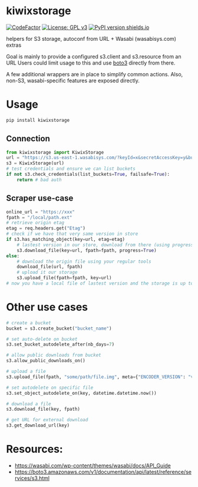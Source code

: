 kiwixstorage
============

[![CodeFactor](https://www.codefactor.io/repository/github/kiwix/python_storagelib/badge)](https://www.codefactor.io/repository/github/kiwix/python_storagelib)
[![License: GPL v3](https://img.shields.io/badge/License-GPLv3-blue.svg)](https://www.gnu.org/licenses/gpl-3.0)
[![PyPI version shields.io](https://img.shields.io/pypi/v/kiwixstorage)](https://pypi.org/project/kiwixstorage/)

helpers for S3 storage, autoconf from URL + Wasabi (wasabisys.com) extras

Goal is mainly to provide a configured s3.client and s3.resource from an URL
Users could limit usage to this and use [boto3](https://boto3.amazonaws.com/) directly from there.

A few additional wrappers are in place to simplify common actions.
Also, non-S3, wasabi-specific features are exposed directly.

# Usage

``` sh
pip install kiwixstorage
```

## Connection

``` py
from kiwixstorage import KiwixStorage
url = "https://s3.us-east-1.wasabisys.com/?keyId=x&secretAccessKey=y&bucketName=z"
s3 = KiwixStorage(url)
# test credentials and ensure we can list buckets
if not s3.check_credentials(list_buckets=True, failsafe=True):
    return # bad auth
```

## Scraper use-case

``` py
online_url = "https://xxx"
fpath = "/local/path.ext"
# retrieve origin etag
etag = req.headers.get("Etag")
# check if we have that very same version in store
if s3.has_matching_object(key=url, etag=etag)
    # lastest version in our store, download from there (using progress output)
    s3.download_file(key=url, fpath=fpath, progress=True)
else:
    # download the origin file using your regular tools
    download_file(url, fpath)
    # upload it our storage
    s3.upload_file(fpath=fpath, key=url)
# now you have a local file of lastest version and the storage is up to date
```

# Other use cases

``` py
# create a bucket
bucket = s3.create_bucket("bucket_name")

# set auto-delete on bucket
s3.set_bucket_autodelete_after(nb_days=7)

# allow public downloads from bucket
s3.allow_public_downloads_on()

# upload a file
s3.upload_file(fpath, "some/path/file.img", meta={"ENCODER_VERSION": "v1"})

# set autodelete on specific file
s3.set_object_autodelete_on(key, datetime.datetime.now())

# download a file
s3.download_file(key, fpath)

# get URL for external download
s3.get_download_url(key)

```

# Resources:

* https://wasabi.com/wp-content/themes/wasabi/docs/API_Guide
* https://boto3.amazonaws.com/v1/documentation/api/latest/reference/services/s3.html
